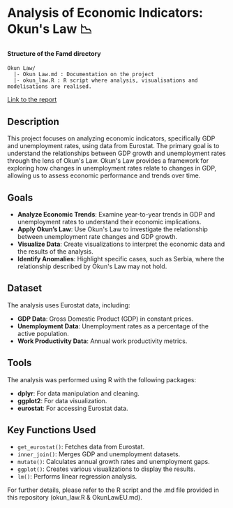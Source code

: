 # Analysis of Economic Indicators: Okun's Law 📉

#### Structure of the Famd directory
```
Okun Law/
  |- Okun Law.md : Documentation on the project
  |- okun_law.R : R script where analysis, visualisations and modelisations are realised.
```
[Link to the report](https://aurvl.github.io/NotebookSites/okun/Report.html)

## Description
This project focuses on analyzing economic indicators, specifically GDP and unemployment rates, using data from Eurostat. The primary goal is to understand the relationships between GDP growth and unemployment rates through the lens of Okun's Law. Okun's Law provides a framework for exploring how changes in unemployment rates relate to changes in GDP, allowing us to assess economic performance and trends over time.

## Goals
- **Analyze Economic Trends**: Examine year-to-year trends in GDP and unemployment rates to understand their economic implications.
- **Apply Okun’s Law**: Use Okun's Law to investigate the relationship between unemployment rate changes and GDP growth.
- **Visualize Data**: Create visualizations to interpret the economic data and the results of the analysis.
- **Identify Anomalies**: Highlight specific cases, such as Serbia, where the relationship described by Okun's Law may not hold.

## Dataset
The analysis uses Eurostat data, including:
- **GDP Data**: Gross Domestic Product (GDP) in constant prices.
- **Unemployment Data**: Unemployment rates as a percentage of the active population.
- **Work Productivity Data**: Annual work productivity metrics.

## Tools
The analysis was performed using R with the following packages:
- **dplyr**: For data manipulation and cleaning.
- **ggplot2**: For data visualization.
- **eurostat**: For accessing Eurostat data.

## Key Functions Used
- `get_eurostat()`: Fetches data from Eurostat.
- `inner_join()`: Merges GDP and unemployment datasets.
- `mutate()`: Calculates annual growth rates and unemployment gaps.
- `ggplot()`: Creates various visualizations to display the results.
- `lm()`: Performs linear regression analysis.

For further details, please refer to the R script and the .md file provided in this repository (okun_law.R & OkunLawEU.md).
